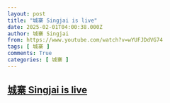 ```yaml
---
layout: post
title: "城寨 Singjai is live"
date: 2025-02-01T04:00:38.000Z
author: 城寨 Singjai
from: https://www.youtube.com/watch?v=wYUFJDdVG74
tags: [ 城寨 ]
comments: True
categories: [ 城寨 ]
---
```

<!--1738382438000-->
[城寨 Singjai is live](https://www.youtube.com/watch?v=wYUFJDdVG74)
------

<div>

</div>

